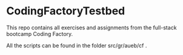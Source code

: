 # CodingFactoryTestbed
This repo contains all exercises and assignments from the full-stack bootcamp Coding Factory.

All the scripts can be found in the folder src/gr/aueb/cf .


